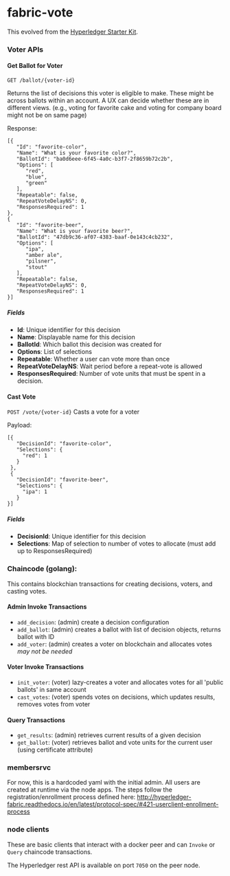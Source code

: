 # fabric-vote

This evolved from the [Hyperledger Starter Kit](https://hyperledger-fabric.readthedocs.io/en/latest/starter/fabric-starter-kit/#fabric-starter-kit).  

### Voter APIs
#### Get Ballot for Voter

`GET /ballot/{voter-id}`

Returns the list of decisions this voter is eligible to make.  These might be across ballots within an account.  A UX can decide whether these are in different views.  (e.g., voting for favorite cake and voting for company board might not be on same page)

Response:
```
[{
   "Id": "favorite-color",
   "Name": "What is your favorite color?",
   "BallotId": "ba0d6eee-6f45-4a0c-b3f7-2f8659b72c2b",
   "Options": [
      "red",
      "blue",
      "green"
   ],
   "Repeatable": false,
   "RepeatVoteDelayNS": 0,
   "ResponsesRequired": 1
},
{
   "Id": "favorite-beer",
   "Name": "What is your favorite beer?",
   "BallotId": "47db9c36-af07-4383-baaf-0e143c4cb232",
   "Options": [
      "ipa",
      "amber ale",
      "pilsner",
      "stout"
   ],
   "Repeatable": false,
   "RepeatVoteDelayNS": 0,
   "ResponsesRequired": 1
}]
```
##### Fields
- **Id**: Unique identifier for this decision
- **Name**: Displayable name for this decision
- **BallotId**: Which ballot this decision was created for
- **Options**: List of selections
- **Repeatable**: Whether a user can vote more than once
- **RepeatVoteDelayNS**: Wait period before a repeat-vote is allowed
- **ResponsesRequired**: Number of vote units that must be spent in a decision.

#### Cast Vote

`POST /vote/{voter-id}`
Casts a vote for a voter

Payload:
```
[{
   "DecisionId": "favorite-color",
   "Selections": {
     "red": 1
   }
 },
 {
   "DecisionId": "favorite-beer",
   "Selections": {
     "ipa": 1
   }
}]
```
##### Fields
- **DecisionId**: Unique identifier for this decision
- **Selections**: Map of selection to number of votes to allocate (must add up to ResponsesRequired)

### Chaincode (golang):  

This contains blockchian transactions for creating decisions, voters, and casting votes. 

#### Admin Invoke Transactions
- `add_decision`: (admin) create a decision configuration 
- `add_ballot`: (admin) creates a ballot with list of decision objects, returns ballot with ID
- `add_voter`: (admin) creates a voter on blockchain and allocates votes *may not be needed*

#### Voter Invoke Transactions
- `init_voter`: (voter) lazy-creates a voter and allocates votes for all 'public ballots' in same account
- `cast_votes`: (voter) spends votes on decisions, which updates results, removes votes from voter

#### Query Transactions
- `get_results`: (admin) retrieves current results of a given decision
- `get_ballot`: (voter) retrieves ballot and vote units for the current user (using certificate attribute)

### membersrvc

For now, this is a hardcoded yaml with the initial admin.  All users are created at runtime via the node apps.  The steps follow the registration/enrollment process defined here: http://hyperledger-fabric.readthedocs.io/en/latest/protocol-spec/#421-userclient-enrollment-process

### node clients

These are basic clients that interact with a docker peer and can `Invoke` or `Query` chaincode transactions.
 
The Hyperledger rest API is available on port `7050` on the peer node.
